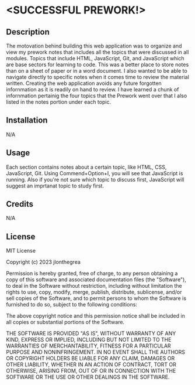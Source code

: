 # <SUCCESSFUL PREWORK!>

## Description

The motovation behind building this web application was to organize and view my prework notes that includes all the topics that were discussed in all modules. Topics that include HTML, JavaScript, Git, and JavaScript which are base sectors for learning to code. This was a better place to store notes than on a sheet of paper or in a word document. I also wanted to be able to navigate directly to specific notes when it comes time to review the material written. Creating the web application avoids any future forgotten infornmation as it is readily on hand to review. I have learned a chunk of infornmation pertainig the four topics that the Prework went over that I also listed in the notes portion under each topic.

## Installation
N/A
## Usage

Each section contains notes about a certain topic, like HTML, CSS, JavaScript, Git. Using Commend+Option+I, you will see that JavaScript is running. Also if you're not sure which topic to discuss first, JavaScript will suggest an imprtanat topic to study first.

## Credits
N/A
## License
MIT License

Copyright (c) 2023 jlonthegrea

Permission is hereby granted, free of charge, to any person obtaining a copy
of this software and associated documentation files (the "Software"), to deal
in the Software without restriction, including without limitation the rights
to use, copy, modify, merge, publish, distribute, sublicense, and/or sell
copies of the Software, and to permit persons to whom the Software is
furnished to do so, subject to the following conditions:

The above copyright notice and this permission notice shall be included in all
copies or substantial portions of the Software.

THE SOFTWARE IS PROVIDED "AS IS", WITHOUT WARRANTY OF ANY KIND, EXPRESS OR
IMPLIED, INCLUDING BUT NOT LIMITED TO THE WARRANTIES OF MERCHANTABILITY,
FITNESS FOR A PARTICULAR PURPOSE AND NONINFRINGEMENT. IN NO EVENT SHALL THE
AUTHORS OR COPYRIGHT HOLDERS BE LIABLE FOR ANY CLAIM, DAMAGES OR OTHER
LIABILITY, WHETHER IN AN ACTION OF CONTRACT, TORT OR OTHERWISE, ARISING FROM,
OUT OF OR IN CONNECTION WITH THE SOFTWARE OR THE USE OR OTHER DEALINGS IN THE
SOFTWARE.
